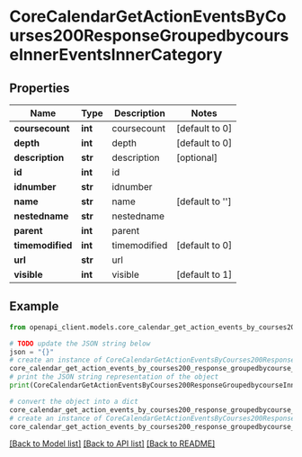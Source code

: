 # CoreCalendarGetActionEventsByCourses200ResponseGroupedbycourseInnerEventsInnerCategory


## Properties

Name | Type | Description | Notes
------------ | ------------- | ------------- | -------------
**coursecount** | **int** | coursecount | [default to 0]
**depth** | **int** | depth | [default to 0]
**description** | **str** | description | [optional] 
**id** | **int** | id | 
**idnumber** | **str** | idnumber | 
**name** | **str** | name | [default to '']
**nestedname** | **str** | nestedname | 
**parent** | **int** | parent | 
**timemodified** | **int** | timemodified | [default to 0]
**url** | **str** | url | 
**visible** | **int** | visible | [default to 1]

## Example

```python
from openapi_client.models.core_calendar_get_action_events_by_courses200_response_groupedbycourse_inner_events_inner_category import CoreCalendarGetActionEventsByCourses200ResponseGroupedbycourseInnerEventsInnerCategory

# TODO update the JSON string below
json = "{}"
# create an instance of CoreCalendarGetActionEventsByCourses200ResponseGroupedbycourseInnerEventsInnerCategory from a JSON string
core_calendar_get_action_events_by_courses200_response_groupedbycourse_inner_events_inner_category_instance = CoreCalendarGetActionEventsByCourses200ResponseGroupedbycourseInnerEventsInnerCategory.from_json(json)
# print the JSON string representation of the object
print(CoreCalendarGetActionEventsByCourses200ResponseGroupedbycourseInnerEventsInnerCategory.to_json())

# convert the object into a dict
core_calendar_get_action_events_by_courses200_response_groupedbycourse_inner_events_inner_category_dict = core_calendar_get_action_events_by_courses200_response_groupedbycourse_inner_events_inner_category_instance.to_dict()
# create an instance of CoreCalendarGetActionEventsByCourses200ResponseGroupedbycourseInnerEventsInnerCategory from a dict
core_calendar_get_action_events_by_courses200_response_groupedbycourse_inner_events_inner_category_from_dict = CoreCalendarGetActionEventsByCourses200ResponseGroupedbycourseInnerEventsInnerCategory.from_dict(core_calendar_get_action_events_by_courses200_response_groupedbycourse_inner_events_inner_category_dict)
```
[[Back to Model list]](../README.md#documentation-for-models) [[Back to API list]](../README.md#documentation-for-api-endpoints) [[Back to README]](../README.md)


